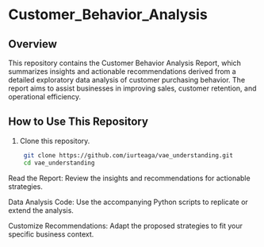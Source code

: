 # Customer_Behavior_Analysis

## Overview

This repository contains the Customer Behavior Analysis Report, which summarizes insights and actionable recommendations derived from a detailed exploratory data analysis of customer purchasing behavior. The report aims to assist businesses in improving sales, customer retention, and operational efficiency.


## How to Use This Repository

1. Clone this repository.
   ```sh
    git clone https://github.com/iurteaga/vae_understanding.git
    cd vae_understanding
   ```

Read the Report: Review the insights and recommendations for actionable strategies.

Data Analysis Code: Use the accompanying Python scripts to replicate or extend the analysis.

Customize Recommendations: Adapt the proposed strategies to fit your specific business context.
